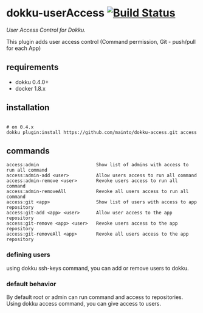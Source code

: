 # dokku-userAccess [![Build Status](https://img.shields.io/travis/mainto/dokku-access.svg?branch=master "Build Status")](https://travis-ci.org/mainto/dokku-access)

*User Access Control for Dokku.* 

This plugin adds user access control (Command permission, Git - push/pull for each App)

## requirements

- dokku 0.4.0+
- docker 1.8.x

## installation

```shell

# on 0.4.x
dokku plugin:install https://github.com/mainto/dokku-access.git access
```

## commands

```shell
access:admin                     Show list of admins with access to run all command
access:admin-add <user>          Allow users access to run all command
access:admin-remove <user>       Revoke users access to run all command
access:admin-removeAll           Revoke all users access to run all command
access:git <app>                 Show list of users with access to app repository
access:git-add <app> <user>      Allow user access to the app repository
access:git-remove <app> <user>   Revoke users access to the app repository
access:git-removeAll <app>       Revoke all users access to the app repository
```

### defining users

using dokku ssh-keys command, you can add or remove users to dokku.

### default behavior

By default root or admin can run command and access to repositories.
Using dokku access command, you can give access to users.
